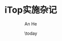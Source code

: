 ---
title: iTop实施杂记
author:          # 作者（数组）
  - An He
date: \today     # 日期
copyright: true  # 是否生成版权页
lof: true        # 是否生成插图列表页
lot: true        # 是否生成表格列表页
homepage: https://github.com/annProg/itop-book
publisher: pandoc-template       # epub用
rights: © 2017 An He, CC BY-NC   # epub用
# preface用于生成前言
preface: 'iTop实施杂记'
---
